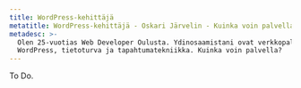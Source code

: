 ```yaml
---
title: WordPress-kehittäjä
metatitle: WordPress-kehittäjä - Oskari Järvelin - Kuinka voin palvella?
metadesc: >-
  Olen 25-vuotias Web Developer Oulusta. Ydinosaamistani ovat verkkopalvelut,
  WordPress, tietoturva ja tapahtumatekniikka. Kuinka voin palvella?
---
```

To Do.
